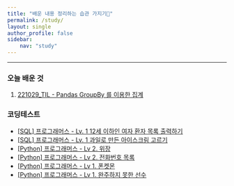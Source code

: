 ```yaml
---
title: "배운 내용 정리하는 습관 가지기📓"
permalink: /study/
layout: single
author_profile: false
sidebar:
    nav: "study"
---
```


***

### 오늘 배운 것
1. [221029_TIL - Pandas GroupBy 를 이용한 집계](https://j-jae0.github.io/pandas/python-01/)

### 코딩테스트
- [[SQL] 프로그래머스 - Lv. 1 12세 이하인 여자 환자 목록 출력하기](https://j-jae0.github.io/algorithm/algorithm-sql-02/)
- [[SQL] 프로그래머스 - Lv. 1 과일로 만든 아이스크림 고르기](https://j-jae0.github.io/algorithm/algorithm-sql-01/)
- [[Python] 프로그래머스 - Lv 2. 위장](https://j-jae0.github.io/algorithm/algorithm-04/)
- [[Python] 프로그래머스 - Lv 2. 전화번호 목록](https://j-jae0.github.io/algorithm/algorithm-03/)
- [[Python] 프로그래머스 - Lv 1. 폰켓몬](https://j-jae0.github.io/algorithm/algorithm-02/)
- [[Python] 프로그래머스 - Lv 1. 완주하지 못한 선수](https://j-jae0.github.io/algorithm/algorithm-01/)

